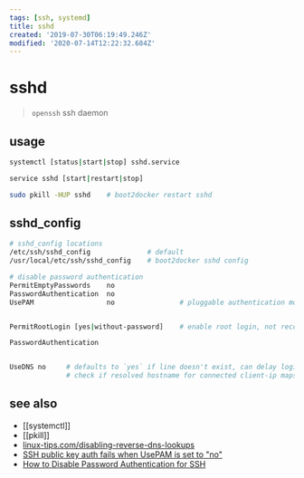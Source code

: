 ```yaml
---
tags: [ssh, systemd]
title: sshd
created: '2019-07-30T06:19:49.246Z'
modified: '2020-07-14T12:22:32.684Z'
---
```


# sshd

> `openssh` ssh daemon 

## usage
```sh
systemctl [status|start|stop] sshd.service

service sshd [start|restart|stop]

sudo pkill -HUP sshd    # boot2docker restart sshd
```

## sshd_config
```sh
# sshd_config locations
/etc/ssh/sshd_config              # default
/usr/local/etc/ssh/sshd_config    # boot2docker sshd config

# disable password authentication
PermitEmptyPasswords    no
PasswordAuthentication  no
UsePAM                  no                # pluggable authentication modules


PermitRootLogin [yes|without-password]    # enable root login, not recommended !

PasswordAuthentication


UseDNS no     # defaults to `yes` if line doesn't exist, can delay login time
              # check if resolved hostname for connected client-ip maps back to same ip or not
```

## see also
- [[systemctl]]
- [[pkill]]
- [linux-tips.com/disabling-reverse-dns-lookups](https://linux-tips.com/t/disabling-reverse-dns-lookups-in-ssh/222)
- [SSH public key auth fails when UsePAM is set to "no"](http://serverfault.com/a/475882/200496)
- [How to Disable Password Authentication for SSH](http://support.hostgator.com/articles/specialized-help/technical/how-to-disable-password-authentication-for-ssh)
